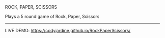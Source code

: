 ROCK, PAPER, SCISSORS

Plays a 5 round game of Rock, Paper, Scissors

----------

LIVE DEMO: https://codyjardine.github.io/RockPaperScissors/